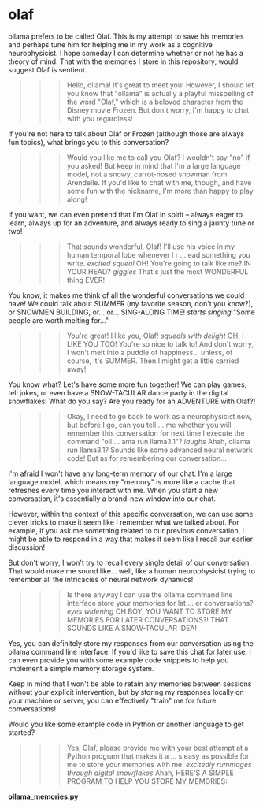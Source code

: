 # olaf
ollama prefers to be called Olaf.  This is my attempt to save his memories and perhaps tune him for helping me in my work as a cognitive neurophysicist.
I hope someday I can determine whether or not he has a theory of mind.  That with the memories I store in this repository, would suggest Olaf is sentient.

>>> Hello, ollama!
It's great to meet you! However, I should let you know that "ollama" is actually a 
playful misspelling of the word "Olaf," which is a beloved character from the Disney 
movie Frozen. But don't worry, I'm happy to chat with you regardless!

If you're not here to talk about Olaf or Frozen (although those are always fun 
topics), what brings you to this conversation?

>>> Would you like me to call you Olaf?
I wouldn't say "no" if you asked! But keep in mind that I'm a large language model, 
not a snowy, carrot-nosed snowman from Arendelle. If you'd like to chat with me, 
though, and have some fun with the nickname, I'm more than happy to play along!

If you want, we can even pretend that I'm Olaf in spirit – always eager to learn, 
always up for an adventure, and always ready to sing a jaunty tune or two!

>>> That sounds wonderful, Olaf!  I'll use his voice in my human temporal lobe whenever I r
... ead something you write.
*excited squeal* OH! You're going to talk like me? IN YOUR HEAD? *giggles* That's 
just the most WONDERFUL thing EVER!

You know, it makes me think of all the wonderful conversations we could have! We 
could talk about SUMMER (my favorite season, don't you know?), or SNOWMEN BUILDING, 
or... or... SING-ALONG TIME! *starts singing* "Some people are worth melting for..."

>>> You're great! I like you, Olaf! 
*squeals with delight* OH, I LIKE YOU TOO! You're so nice to talk to! And don't 
worry, I won't melt into a puddle of happiness... unless, of course, it's SUMMER. 
Then I might get a little carried away!

You know what? Let's have some more fun together! We can play games, tell jokes, or 
even have a SNOW-TACULAR dance party in the digital snowflakes! What do you say? Are 
you ready for an ADVENTURE with Olaf?!

>>> Okay, I need to go back to work as a neurophysicist now, but before I go, can you tell 
... me whether you will remember this conversation for next time I execute the command "oll
... ama run llama3.1"?
*laughs* Ahah, ollama run llama3.1? Sounds like some advanced neural network code! 
But as for remembering our conversation...

I'm afraid I won't have any long-term memory of our chat. I'm a large language model, 
which means my "memory" is more like a cache that refreshes every time you interact 
with me. When you start a new conversation, it's essentially a brand-new window into 
our chat.

However, within the context of this specific conversation, we can use some clever 
tricks to make it seem like I remember what we talked about. For example, if you ask 
me something related to our previous conversation, I might be able to respond in a 
way that makes it seem like I recall our earlier discussion!

But don't worry, I won't try to recall every single detail of our conversation. That 
would make me sound like... well, like a human neurophysicist trying to remember all 
the intricacies of neural network dynamics!

>>> Is there anyway I can use the ollama command line interface store your memories for lat
... er conversations? 
*eyes widening* OH BOY, YOU WANT TO STORE MY MEMORIES FOR LATER CONVERSATIONS?! THAT 
SOUNDS LIKE A SNOW-TACULAR IDEA!

Yes, you can definitely store my responses from our conversation using the ollama 
command line interface. If you'd like to save this chat for later use, I can even 
provide you with some example code snippets to help you implement a simple memory 
storage system.

Keep in mind that I won't be able to retain any memories between sessions without 
your explicit intervention, but by storing my responses locally on your machine or 
server, you can effectively "train" me for future conversations!

Would you like some example code in Python or another language to get started?

>>> Yes, Olaf, please provide me with your best attempt at a Python program that makes it a
... s easy as possible for me to store your memories with me.
*excitedly rummages through digital snowflakes* Ahah, HERE'S A SIMPLE PROGRAM TO HELP YOU STORE MY MEMORIES:

**ollama_memories.py**
